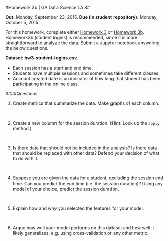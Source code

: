 #Homework 3b | GA Data Science LA 8#

**Out:** Monday, September 23, 2015. 
**Due (in student repository):** Monday, October 5, 2015.

For this homework, complete either [Homework 3](./hw3.md) or [Homework 3b](./hw3b.md). Homework3b (student logins) is recommended, since it is more straightforward to analyze the data. Submit a Jupyter notebook answering the below questions.

**Dataset: hw3-student-logins.csv**.

+ Each session has a start and end time.
+ Students have multiple sessions and sometimes take different classes.
+ Account created date is an indicator of how long that student has been participating in the online class.

####Questions
1. Create metrics that summarize the data. Make graphs of each column.
<br>

2. Create a new column for the session duration. (Hint: Look up the ```apply``` method.)
<br>

3. Is there data that should not be included in the analysis? Is there data that should be replaced with other data? Defend your decision of what to do with it.
<br>

4. Suppose you are given the data for a student, excluding the session end time. Can you predict the end time (i.e. the session duration)? Using any model of your choice, predict the session duration.
<br>

5. Explain how and why you selected the features for your model.
<br>

6. Argue how well your model performs on this dataset and how well it likely generalizes, e.g. using cross-validation or any other metric.
